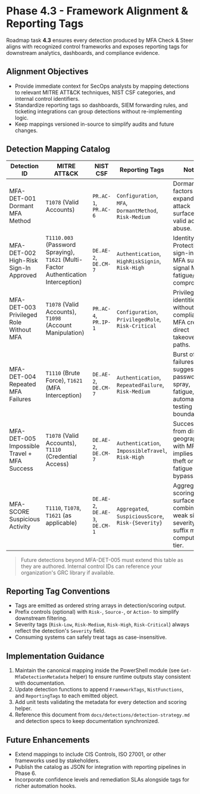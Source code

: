 # Phase 4.3 - Framework Alignment & Reporting Tags

Roadmap task **4.3** ensures every detection produced by MFA Check & Steer aligns with recognized control frameworks and exposes reporting tags for downstream analytics, dashboards, and compliance evidence.

## Alignment Objectives
- Provide immediate context for SecOps analysts by mapping detections to relevant MITRE ATT&CK techniques, NIST CSF categories, and internal control identifiers.
- Standardize reporting tags so dashboards, SIEM forwarding rules, and ticketing integrations can group detections without re-implementing logic.
- Keep mappings versioned in-source to simplify audits and future changes.

## Detection Mapping Catalog

| Detection ID | MITRE ATT&CK | NIST CSF | Reporting Tags | Notes |
|--------------|--------------|----------|----------------|-------|
| MFA-DET-001 Dormant MFA Method | `T1078` (Valid Accounts) | `PR.AC-1`, `PR.AC-6` | `Configuration`, `MFA`, `DormantMethod`, `Risk-Medium` | Dormant factors expand the attack surface for valid account abuse. |
| MFA-DET-002 High-Risk Sign-In Approved | `T1110.003` (Password Spraying), `T1621` (Multi-Factor Authentication Interception) | `DE.AE-2`, `DE.CM-7` | `Authentication`, `HighRiskSignin`, `Risk-High` | Identity Protection sign-ins with MFA success signal MFA fatigue/factor compromise. |
| MFA-DET-003 Privileged Role Without MFA | `T1078` (Valid Accounts), `T1098` (Account Manipulation) | `PR.AC-4`, `PR.IP-1` | `Configuration`, `PrivilegedRole`, `Risk-Critical` | Privileged identities without compliant MFA create direct takeover paths. |
| MFA-DET-004 Repeated MFA Failures | `T1110` (Brute Force), `T1621` (MFA Interception) | `DE.AE-2`, `DE.CM-7` | `Authentication`, `RepeatedFailure`, `Risk-Medium` | Burst of MFA failures suggests password spray, fatigue, or automation testing boundaries. |
| MFA-DET-005 Impossible Travel + MFA Success | `T1078` (Valid Accounts), `T1110` (Credential Access) | `DE.AE-2`, `DE.CM-7` | `Authentication`, `ImpossibleTravel`, `Risk-High` | Success from distant geographies with MFA implies token theft or MFA fatigue bypass. |
| MFA-SCORE Suspicious Activity | `T1110`, `T1078`, `T1621` (as applicable) | `DE.AE-2`, `DE.AE-3`, `DE.CM-1` | `Aggregated`, `SuspiciousScore`, `Risk-{Severity}` | Aggregated scoring surfaces combined weak signals; severity suffix mirrors computed tier. |

> Future detections beyond MFA-DET-005 must extend this table as they are authored. Internal control IDs can reference your organization's GRC library if available.

## Reporting Tag Conventions
- Tags are emitted as ordered string arrays in detection/scoring output.
- Prefix controls (optional) with `Risk-`, `Source-`, or `Action-` to simplify downstream filtering.
- Severity tags (`Risk-Low`, `Risk-Medium`, `Risk-High`, `Risk-Critical`) always reflect the detection's `Severity` field.
- Consuming systems can safely treat tags as case-insensitive.

## Implementation Guidance
1. Maintain the canonical mapping inside the PowerShell module (see `Get-MfaDetectionMetadata` helper) to ensure runtime outputs stay consistent with documentation.
2. Update detection functions to append `FrameworkTags`, `NistFunctions`, and `ReportingTags` to each emitted object.
3. Add unit tests validating the metadata for every detection and scoring helper.
4. Reference this document from `docs/detections/detection-strategy.md` and detection specs to keep documentation synchronized.

## Future Enhancements
- Extend mappings to include CIS Controls, ISO 27001, or other frameworks used by stakeholders.
- Publish the catalog as JSON for integration with reporting pipelines in Phase 6.
- Incorporate confidence levels and remediation SLAs alongside tags for richer automation hooks.
